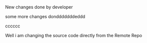 New changes done by developer

some more changes dondddddddeddd


cccccc

Well i am changing the source code directly from the Remote Repo
